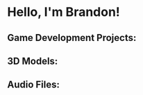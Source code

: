 <h1>Hello, I'm Brandon! 

<h2> Game Development Projects:</h2>

<h2> 3D Models: </h2>

<h2> Audio Files: </h2>

